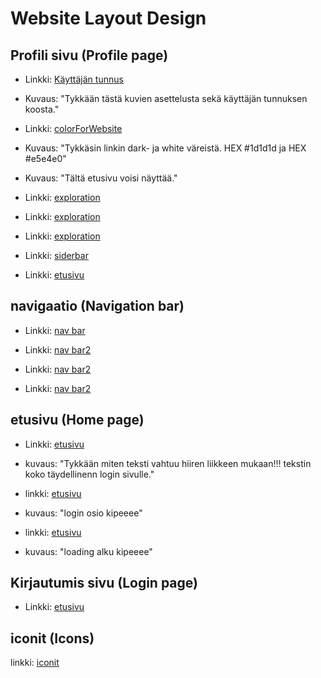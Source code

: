 # Website Layout Design

## Profili sivu (Profile page)

- Linkki: [Käyttäjän tunnus](https://www.behance.net/gallery/148653171/Oscar-Akermfireo-Portfolio)
- Kuvaus: "Tykkään tästä kuvien asettelusta sekä käyttäjän tunnuksen koosta."
- Linkki: [colorForWebsite](https://www.itsoffbrand.com/)
- Kuvaus: "Tykkäsin linkin dark- ja white väreistä. HEX #1d1d1d ja HEX #e5e4e0"
- Kuvaus: "Tältä etusivu voisi näyttää."
- Linkki: [exploration](https://dribbble.com/shots/18578872-Talentswide-Homepage)
- Linkki: [exploration](https://diamondapp.com/browse?feedTab=Hot)
- Linkki: [exploration](https://dribbble.com/shots/12978065-Social-Network-Site-Dark-UI-Exploration)
- Linkki: [siderbar](https://www.sellx.com/)

- Linkki: [etusivu](https://dribbble.com/shots/16140039-Social-media-website)

## navigaatio (Navigation bar)

- Linkki: [nav bar ](<https://www.figma.com/file/XkniAvzibrvqPT5bj16ird/Web-App-UI-Design-(Community)?type=design&node-id=188-5060&mode=design&t=BpjI3BmoBOy3qZOK-0>)

- Linkki: [nav bar2 ](https://refero.design/369-contra.com/40241?query=social%20media&source=search)

- Linkki: [nav bar2 ](https://dribbble.com/shots/5933501-Dribble)

- Linkki: [nav bar2 ](https://www.sellx.com/)

## etusivu (Home page)

- Linkki: [etusivu](https://www.cappen.com/pt/)
- kuvaus: "Tykkään miten teksti vahtuu hiiren liikkeen mukaan!!! tekstin koko täydellinenn login sivulle."

- linkki: [etusivu](https://www.rouserlab.com/about/)
- kuvaus: "login osio kipeeee"

- linkki: [etusivu](https://5scontent.com/)
- kuvaus: "loading alku kipeeee"

## Kirjautumis sivu (Login page)

- Linkki: [etusivu](https://dribbble.com/shots/16140039-Social-media-website)

## iconit (Icons)

linkki: [iconit](https://davv.store/svg_motion)
